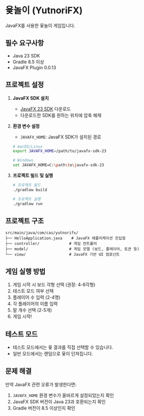 # 윷놀이 (YutnoriFX)

JavaFX를 사용한 윷놀이 게임입니다.

## 필수 요구사항

- Java 23 SDK
- Gradle 8.5 이상
- JavaFX Plugin 0.0.13

## 프로젝트 설정

1. **JavaFX SDK 설치**
   - [JavaFX 23 SDK](https://gluonhq.com/products/javafx/) 다운로드
   - 다운로드한 SDK를 원하는 위치에 압축 해제

2. **환경 변수 설정**
   - `JAVAFX_HOME`: JavaFX SDK가 설치된 경로
   ```bash
   # macOS/Linux
   export JAVAFX_HOME=/path/to/javafx-sdk-23
   
   # Windows
   set JAVAFX_HOME=C:\path\to\javafx-sdk-23
   ```

3. **프로젝트 빌드 및 실행**
   ```bash
   # 프로젝트 빌드
   ./gradlew build
   
   # 프로젝트 실행
   ./gradlew run
   ```

## 프로젝트 구조

```
src/main/java/com/cas/yutnorifx/
├── HelloApplication.java    # JavaFX 애플리케이션 진입점
├── controller/             # 게임 컨트롤러
├── model/                  # 게임 모델 (보드, 플레이어, 토큰 등)
└── view/                   # JavaFX 기반 UI 컴포넌트
```

## 게임 실행 방법

1. 게임 시작 시 보드 각형 선택 (권장: 4-6각형)
2. 테스트 모드 여부 선택
3. 플레이어 수 입력 (2-4명)
4. 각 플레이어의 이름 입력
5. 말 개수 선택 (2-5개)
6. 게임 시작!

## 테스트 모드

- 테스트 모드에서는 윷 결과를 직접 선택할 수 있습니다.
- 일반 모드에서는 랜덤으로 윷이 던져집니다.

## 문제 해결

만약 JavaFX 관련 오류가 발생한다면:
1. `JAVAFX_HOME` 환경 변수가 올바르게 설정되었는지 확인
2. JavaFX SDK 버전이 Java 23과 호환되는지 확인
3. Gradle 버전이 8.5 이상인지 확인